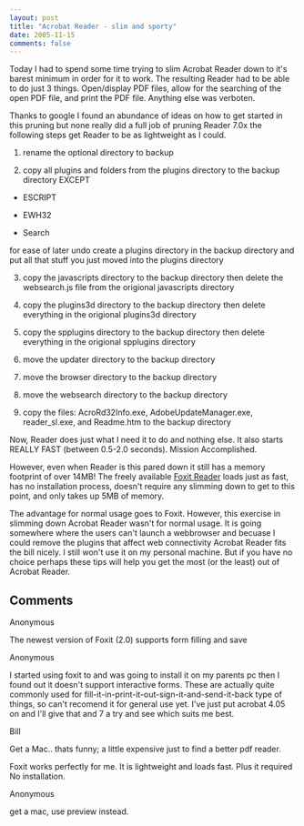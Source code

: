 ```yaml
---
layout: post
title: "Acrobat Reader - slim and sporty"
date: 2005-11-15
comments: false
---
```

Today I had to spend some time trying to slim Acrobat Reader down to it's
barest minimum in order for it to work. The resulting Reader had to be able to
do just 3 things. Open/display PDF files, allow for the searching of the open
PDF file, and print the PDF file. Anything else was verboten.

Thanks to google I found an abundance of ideas on how to get started in this
pruning but none really did a full job of pruning Reader 7.0x the following
steps get Reader to be as lightweight as I could.




  1. rename the optional directory to backup


  2. copy all plugins and folders from the plugins directory to the backup directory EXCEPT




* ESCRIPT



* EWH32



* Search


for ease of later undo create a plugins directory in the backup directory and
put all that stuff you just
moved into the plugins directory



  3. copy the javascripts directory to the backup directory then delete the websearch.js file from the origional javascripts directory


  4. copy the plugins3d directory to the backup directory then delete everything in the origional plugins3d directory


  5. copy the spplugins directory to the backup directory then delete everything in the origional spplugins directory


  6. move the updater directory to the backup directory


  7. move the browser directory to the backup directory


  8. move the websearch directory to the backup directory


  9. copy the files: AcroRd32Info.exe, AdobeUpdateManager.exe, reader_sl.exe, and Readme.htm to the backup directory



Now, Reader does just what I need it to do and nothing else. It also starts
REALLY FAST (between 0.5-2.0 seconds). Mission Accomplished.

However, even when Reader is this pared down it still has a memory footprint
of over 14MB! The freely available [Foxit
Reader](http://www.foxitsoftware.com/pdf/rd_intro.php) loads just as fast, has
no installation process, doesn't require any slimming down to get to this
point, and only takes up 5MB of memory.

The advantage for normal usage goes to Foxit. However, this exercise in
slimming down Acrobat Reader wasn't for normal usage. It is going somewhere
where the users can't launch a webbrowser and becuase I could remove the
plugins that affect web connectivity Acrobat Reader fits the bill nicely. I
still won't use it on my personal machine. But if you have no choice perhaps
these tips will help you get the most (or the least) out of Acrobat Reader.

## Comments

Anonymous

The newest version of Foxit (2.0) supports form filling and save

Anonymous

I started using foxit to and was going to install it on my parents pc then I
found out it doesn't support interactive forms. These are actually quite
commonly used for fill-it-in-print-it-out-sign-it-and-send-it-back type of
things, so can't recomend it for general use yet. I've just put acrobat 4.05
on and I'll give that and 7 a try and see which suits me best.

Bill

Get a Mac.. thats funny; a little expensive just to find a better pdf reader.

Foxit works perfectly for me. It is lightweight and loads fast. Plus it
required No installation.

Anonymous

get a mac, use preview instead.

